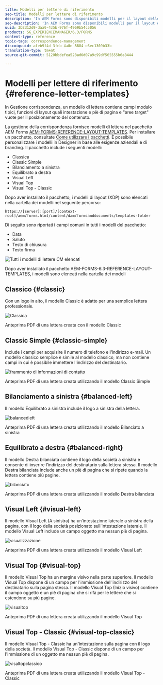 ```yaml
---
title: Modelli per lettere di riferimento
seo-title: Modelli per lettere di riferimento
description: 'In AEM Forms sono disponibili modelli per il layout delle lettere per la gestione della corrispondenza da utilizzare per creare rapidamente le lettere. '
seo-description: 'In AEM Forms sono disponibili modelli per il layout delle lettere per la gestione della corrispondenza da utilizzare per creare rapidamente le lettere. '
uuid: 3b2312d9-daa0-435b-976f-4969b54c5056
products: SG_EXPERIENCEMANAGER/6.3/FORMS
content-type: reference
topic-tags: correspondence-management
discoiquuid: afeb9f4d-3feb-4a0e-8884-e3ec1309b33b
translation-type: tm+mt
source-git-commit: 5120bbdefea528ad6d07a9c99df565555b6a8444

---
```



# Modelli per lettere di riferimento {#reference-letter-templates}

In Gestione corrispondenza, un modello di lettera contiene campi modulo tipici, funzioni di layout quali intestazione e piè di pagina e &quot;aree target&quot; vuote per il posizionamento del contenuto.

La gestione della corrispondenza fornisce modelli di lettera nel pacchetto AEM Forms [AEM-FORMS-REFERENCE-LAYOUT-TEMPLATES](https://www.adobeaemcloud.com/content/marketplace/marketplaceProxy.html?packagePath=/content/companies/public/adobe/packages/cq630/fd/AEM-FORMS-6.3-REFERENCE-LAYOUT-TEMPLATES). Per installare un pacchetto, consultate [Come utilizzare i pacchetti](/help/sites-administering/package-manager.md). È possibile personalizzare i modelli in Designer in base alle esigenze aziendali e di branding. Il pacchetto include i seguenti modelli:

* Classica
* Classic Simple
* Bilanciamento a sinistra
* Equilibrato a destra
* Visual Left
* Visual Top
* Visual Top - Classic

Dopo aver installato il pacchetto, i modelli di layout (XDP) sono elencati nella cartella dei modelli nel seguente percorso:

`https://[server]:[port]/[context-root]/aem/forms.html/content/dam/formsanddocuments/templates-folder`

Di seguito sono riportati i campi comuni in tutti i modelli del pacchetto:

* Data
* Saluto
* Testo di chiusura
* Testo firma

![Tutti i modelli di lettere CM elencati](assets/templatescorrespondence.png)

Dopo aver installato il pacchetto AEM-FORMS-6.3-REFERENCE-LAYOUT-TEMPLATES, i modelli sono elencati nella cartella dei modelli

## Classico {#classic}

Con un logo in alto, il modello Classic è adatto per una semplice lettera professionale.

![Classica](assets/classic.png)

Anteprima PDF di una lettera creata con il modello Classic

## Classic Simple {#classic-simple}

Include i campi per acquisire il numero di telefono e l&#39;indirizzo e-mail. Un modello classico semplice è simile al modello classico, ma non contiene campi in cui è possibile immettere l&#39;indirizzo del destinatario.

![frammento di informazioni di contatto](assets/classicsimple.png)

Anteprima PDF di una lettera creata utilizzando il modello Classic Simple

## Bilanciamento a sinistra {#balanced-left}

Il modello Equilibrato a sinistra include il logo a sinistra della lettera.

![balancedleft](assets/balancedleft.png)

Anteprima PDF di una lettera creata utilizzando il modello Bilanciato a sinistra

## Equilibrato a destra {#balanced-right}

Il modello Destra bilanciata contiene il logo della società a sinistra e consente di inserire l&#39;indirizzo del destinatario sulla lettera stessa. Il modello Destra bilanciata include anche un piè di pagina che si ripete quando la lettera contiene più pagine.

![bilanciato](assets/balancedright.png)

Anteprima PDF di una lettera creata utilizzando il modello Destra bilanciata

## Visual Left {#visual-left}

Il modello Visual Left (A sinistra) ha un&#39;intestazione laterale a sinistra della pagina, con il logo della società posizionato sull&#39;intestazione laterale. Il modello Visual Left include un campo oggetto ma nessun piè di pagina.

![visualizzazione](assets/visualleft.png)

Anteprima PDF di una lettera creata utilizzando il modello Visual Left

## Visual Top {#visual-top}

Il modello Visual Top ha un margine visivo nella parte superiore. Il modello Visual Top dispone di un campo per l&#39;immissione dell&#39;indirizzo del destinatario sulla pagina stessa. Il modello Visual Top (Inizio visivo) contiene il campo oggetto e un piè di pagina che si rifà per le lettere che si estendono su più pagine.

![visualtop](assets/visualtop.png)

Anteprima PDF di una lettera creata utilizzando il modello Visual Top

## Visual Top - Classic {#visual-top-classic}

Il modello Visual Top - Classic ha un&#39;intestazione sulla pagina con il logo della società. Il modello Visual Top - Classic dispone di un campo per l&#39;immissione di un oggetto ma nessun piè di pagina.

![visaltopclassico](assets/visualtopclassic.png)

Anteprima PDF di una lettera creata utilizzando il modello Visual Top - Classic

